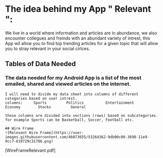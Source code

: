 
# The idea behind my App " Relevant ":
We live in a world where information and articles are in abundance, we also encounter collegues and freinds with an abundant variety of intrest, this App wil allow you to find top trending articles for a given topic that will allow you to stray relevant in your social cirlces.


## Tables of Data Needed

### The data needed for my Android App is a list of the  most emailed, shared and viewed articles on the internet. 

    I will need to divide my data sheet into columns of different categories based on user intrest. 
    columns:     Sports         Politics          Entertainment          Economy        Stocks         General  

    those columns are divided into sections (rows) based on subcategories. for example Sports can be Basketball, Soccer, Football etc.
    
    ## Wire Frame
    ![Relevant Wire Frame](https://user-images.githubusercontent.com/46073655/53264362-9db00c00-3698-11e9-9cc7-619729c31786.png)


 [WireFrameRelevant.pdf]
